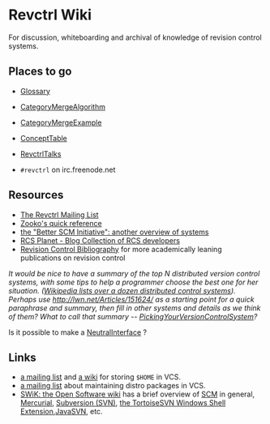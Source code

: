 # Revctrl Wiki

For discussion, whiteboarding and archival of knowledge of revision control systems.

## Places to go

  * [Glossary](Glossary.md)
  * [CategoryMergeAlgorithm](CategoryMergeAlgorithm.md)
  * [CategoryMergeExample](CategoryMergeExample.md)
  * [ConceptTable](ConceptTable.md)
  * [RevctrlTalks](RevctrlTalks.md)

  * `#revctrl` on irc.freenode.net

## Resources

 * [The Revctrl Mailing List](http://lists.zooko.com/mailman/listinfo/revctrl)
 * [Zooko's quick reference](http://www.zooko.com/revision_control_quick_ref.html)
 * [the "Better SCM Initiative": another overview of systems](http://better-scm.berlios.de/)
 * [RCS Planet - Blog Collection of RCS developers](http://planet.revisioncontrol.net)
 * [Revision Control Bibliography](http://wiki.darcs.net/Theory/Bibliography) for more academically leaning publications on revision control

_It would be nice to have a summary of the top N distributed version control systems, with some tips to help a programmer choose the best one for her situation. ([Wikipedia lists over a dozen distributed control systems](http://en.wikipedia.org/wiki/List_of_revision_control_software#Software_using_a_distributed_approach)). Perhaps use http://lwn.net/Articles/151624/ as a starting point for a quick paraphrase and summary, then fill in other systems and details as we think of them? What to call that summary -- [PickingYourVersionControlSystem](PickingYourVersionControlSystem.md)?_

Is it possible to make a [NeutralInterface](NeutralInterface.md) ?

## Links

 * [a mailing list](http://lists.madduck.net/mailman/listinfo/vcs-home) and [a wiki](http://www.theficks.name/VCS-Home/HomePage) for storing `$HOME` in VCS.
 * [a mailing list](http://lists.madduck.net/mailman/listinfo/vcs-pkg) about maintaining distro packages in VCS.
 * [SWiK: the Open Software wiki](http://swik.net/) has a brief overview of [SCM](http://swik.net/SCM) in general, [Mercurial](http://swik.net/mercurial), [Subversion (SVN)](http://swik.net/Subversion), [the TortoiseSVN Windows Shell Extension](http://swik.net/tortoiseSVN),[JavaSVN](http://swik.net/javasvn), etc. 
